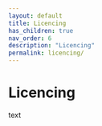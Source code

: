 ```yaml
---
layout: default
title: Licencing
has_children: true
nav_order: 6
description: "Licencing"
permalink: licencing/
---
```


# Licencing

text
